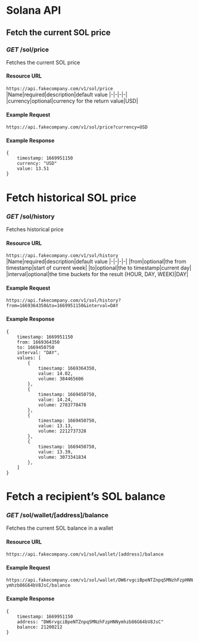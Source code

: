 # Solana API

## Fetch the current SOL price

### _GET_ /sol/price

Fetches the current SOL price

#### Resource URL

`https://api.fakecompany.com/v1/sol/price`
|Name|required|description|default value
|-|-|-|-|
|currency|optional|currency for the return value|USD|

#### Example Request

`https://api.fakecompany.com/v1/sol/price?currency=USD`

#### Example Response

```
{
	timestamp: 1669951150
	currency: "USD"
	value: 13.51
}
```

# Fetch historical SOL price

### _GET_ /sol/history

Fetches historical price

#### Resource URL

`https://api.fakecompany.com/v1/sol/history`
|Name|required|description|default value
|-|-|-|-|
|from|optional|the from timestamp|start of current week|
|to|optional|the to timestamp|current day|
|interval|optional|the time buckets for the result (HOUR, DAY, WEEK)|DAY|

#### Example Request

`https://api.fakecompany.com/v1/sol/history?from=1669364350&to=1669951150&interval=DAY`

#### Example Response

```
{
	timestamp: 1669951150
	from: 1669364350
	to: 1669450750
	interval: "DAY",
	values: [
		{
			timestamp: 1669364350,
			value: 14.02,
			volume: 384465606
		},
		{
			timestamp: 1669450750,
			value: 14.24,
			volume: 2783778478
		},
		{
			timestamp: 1669450750,
			value: 13.13,
			volume: 2212737328
		},
		{
			timestamp: 1669450750,
			value: 13.39,
			volume: 3073341834
		},
	]
}
```

# Fetch a recipient’s SOL balance

### _GET_ /sol/wallet/[address]/balance

Fetches the current SOL balance in a wallet

#### Resource URL

`https://api.fakecompany.com/v1/sol/wallet/[address]/balance`

#### Example Request

`https://api.fakecompany.com/v1/sol/wallet/DW6rvgciBpeNTZnpqSMNzhFzpHNNymhzb86G64bV8JsC/balance`

#### Example Response

```
{
	timestamp: 1669951150
	address: "DW6rvgciBpeNTZnpqSMNzhFzpHNNymhzb86G64bV8JsC"
	balance: 21200212
}
```
